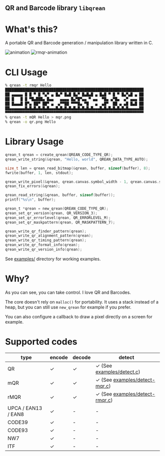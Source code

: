 QR and Barcode library `libqrean`
----

# What's this?

A portable QR and Barcode generation / manipulation library written in C.

![animation](https://github.com/kikuchan/libqrean/assets/445223/1fdf9b2f-df63-4c0e-8cd6-a72633f2abc3)
![rmqr-animation](https://github.com/kikuchan/libqrean/assets/445223/e56d97b3-24a3-44d2-8ee3-d0f4339c6157)

# CLI Usage
```sh
% qrean -t rmqr Hello
███████████████████████████████████████████████████████████████
██ ▄▄▄▄▄ █ █ ▀ █ ▀▄▀ ▄ █▄▀ █▄█ █▄▀ █▄█▄█ ▄ █▄█ ▀ █ ▀ █▄▀▄█ ▄ ██
██ █   █ █ ▀█▄███▄ █▄▄   ▄▄▄▄ █▄▀█▀▄▄ ▀ ▄▄  ▀█▄ ▄▀█▄  ▄▀ ▄▄▄ ██
██ █▄▄▄█ █▀▄ ██▀ ██▀ ▄  ▄▀▀██ ▀▀▀█▄ ▀█   ▄  ▄█▀  ██ ▄ ▄█ █▄█ ██
██▄▄▄▄▄▄▄█▄█▄█▄█▄█▄█▄▄▄█▄█▄█▄█▄█▄█▄█▄█▄█▄▄▄█▄█▄█▄█▄█▄█▄█▄▄▄▄▄██
▀▀▀▀▀▀▀▀▀▀▀▀▀▀▀▀▀▀▀▀▀▀▀▀▀▀▀▀▀▀▀▀▀▀▀▀▀▀▀▀▀▀▀▀▀▀▀▀▀▀▀▀▀▀▀▀▀▀▀▀▀▀▀
% qrean -t mQR Hello > mqr.png
% qrean -o qr.png Hello 
```

# Library Usage
```c
qrean_t qrean = create_qrean(QREAN_CODE_TYPE_QR);
qrean_write_string(&qrean, "Hello, world", QREAN_DATA_TYPE_AUTO);

size_t len = qrean_read_bitmap(&qrean, buffer, sizeof(buffer), 8);
fwrite(buffer, 1, len, stdout);
```

```c
qrean_write_pixel(&qrean, qrean.canvas.symbol_width - 1, qrean.canvas.symbol_height - 1, 0);
qrean_fix_errors(&qrean);

qrean_read_string(&qrean, buffer, sizeof(buffer));
printf("%s\n", buffer);
```

```c
qrean_t *qrean = new_qrean(QREAN_CODE_TYPE_QR);
qrean_set_qr_version(qrean, QR_VERSION_3);
qrean_set_qr_errorlevel(qrean, QR_ERRORLEVEL_M);
qrean_set_qr_maskpattern(qrean, QR_MASKPATTERN_7);

qrean_write_qr_finder_pattern(qrean);
qrean_write_qr_alignment_pattern(qrean);
qrean_write_qr_timing_pattern(qrean);
qrean_write_qr_format_info(qrean);
qrean_write_qr_version_info(qrean);
```

See [examples/](examples/) directory for working examples.

# Why?

As you can see, you can take control.
I love QR and Barcodes.

The core doesn't rely on `malloc()` for portability. It uses a stack instead of a heap, but you can still use `new_qrean` for example if you prefer.

You can also configure a callback to draw a pixel directly on a screen for example.

# Supported codes

| type                | encode | decode | detect
|---------------------|--------|--------|-----------
| QR                  | ✓      | ✓      | ✓ (See [examples/detect.c](examples/detect.c))
| mQR                 | ✓      | ✓      | ✓ (See [examples/detect-mqr.c](examples/detect-mqr.c))
| rMQR                | ✓      | ✓      | ✓ (See [examples/detect-rmqr.c](examples/detect-rmqr.c))
| UPCA / EAN13 / EAN8 | ✓      | -      | -
| CODE39              | ✓      | -      | -
| CODE93              | ✓      | -      | -
| NW7                 | ✓      | -      | -
| ITF                 | ✓      | -      | -

